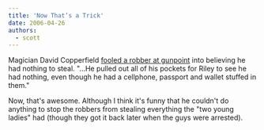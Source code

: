 ```yaml
---
title: 'Now That’s a Trick'
date: 2006-04-26
authors:
  - scott
---
```


Magician David Copperfield [fooled a robber at gunpoint](http://www.palmbeachpost.com/localnews/content/local_news/epaper/2006/04/25/0425copperfield.html) into believing he had nothing to steal. "...He pulled out all of his pockets for Riley to see he had nothing, even though he had a cellphone, passport and wallet stuffed in them."

Now, that's awesome. Although I think it's funny that he couldn't do anything to stop the robbers from stealing everything the "two young ladies" had (though they got it back later when the guys were arrested).
